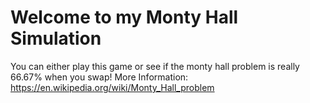 # Welcome to my Monty Hall Simulation
You can either play this game or see if the monty hall problem is really 66.67% when you swap!
More Information: https://en.wikipedia.org/wiki/Monty_Hall_problem
